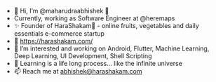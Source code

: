 - 👋 Hi, I’m @maharudraabhishek 🔱
- Currently, working as Software Engineer at @heremaps
- ✨ Founder of HaraShakam🌿 - online fruits, vegetables and daily essentials e-commerce startup
- 🔗 https://harashakam.com/
- 👀 I’m interested and working on Android, Flutter, Machine Learning, Deep Learning, UI Development, Shell Scripting
- 🌱 Learning is a life long process... like the infinite universe
- 📫 Reach me at abhishek@harashakam.com

<!---
abhiditi/abhiditi is a ✨ special ✨ repository because its `README.md` (this file) appears on your GitHub profile.
You can click the Preview link to take a look at your changes.
--->

